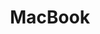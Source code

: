 ---
title: MacBook
category: ['MackBook']
thumbnail: /assets/img/services/mackbook-Air.png
instalacja_systemu: do ustalenia telefonicznie
wymiana_dysku_twardego: do ustalenia telefonicznie
wymiana_matrycy: do ustalenia telefonicznie
wymiana_obudowy: do ustalenia telefonicznie
wymiana_touch_pad: do ustalenia telefonicznie
wymiana_klawiatury: do ustalenia telefonicznie
wymiana_ukladu_graficznego: 395 zł
---